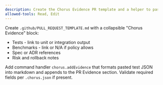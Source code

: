```yaml
---
description: Create the Chorus Evidence PR template and a helper to paste test output into Evidence.
allowed-tools: Read, Edit
---
```


Create `.github/PULL_REQUEST_TEMPLATE.md` with a collapsible "Chorus Evidence" block:
- Tests - link to unit or integration output
- Benchmarks - link or N/A if policy allows
- Spec or ADR references
- Risk and rollback notes

Add command handler `chorus.addEvidence` that formats pasted test JSON into markdown and appends to the PR Evidence section. Validate required fields per `.chorus.json` if present.
